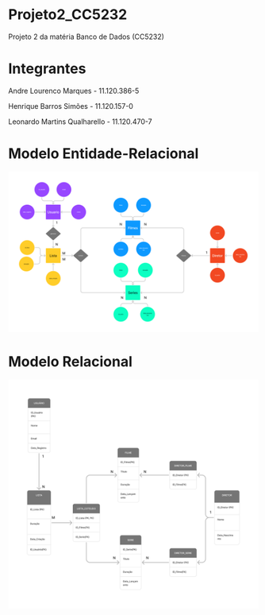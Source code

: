 # Projeto2_CC5232
Projeto 2 da matéria Banco de Dados (CC5232)


# Integrantes 
Andre Lourenco Marques - 11.120.386-5

Henrique Barros Simões - 11.120.157-0

Leonardo Martins Qualharello - 11.120.470-7

# Modelo Entidade-Relacional

![Modelo Entidade-Relacional](MER2.png)

# Modelo Relacional

![Modelo Relacional](MR2_.png)



